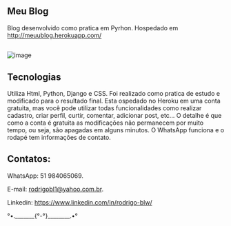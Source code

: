 ## Meu Blog

Blog desenvolvido como pratica em Pyrhon. Hospedado em http://meuublog.herokuapp.com/

##
![image](https://user-images.githubusercontent.com/87920248/150442304-30cc67af-5496-4387-b0be-d400c41b855b.png)


## Tecnologias

Utiliza Html, Python, Django e CSS. Foi realizado como pratica de estudo e modificado para o resultado final. Esta ospedado no Heroku em uma conta gratuita, mas você pode utilizar todas funcionalidades como realizar cadastro, criar perfil, curtir, comentar, adicionar post, etc...
O detalhe é que como a conta é gratuita as modificações não permanecem por muito tempo, ou seja, são apagadas em alguns minutos.
O WhatsApp funciona e o rodapé tem informações de contato.


## Contatos:

WhatsApp: 51 984065069.

E-mail: rodrigobl1@yahoo.com.br.

Linkedin: https://www.linkedin.com/in/rodrigo-blw/

°•._______{°-°}________.•°
